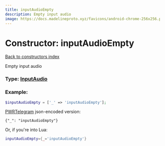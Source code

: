 ```yaml
---
title: inputAudioEmpty
description: Empty input audio
image: https://docs.madelineproto.xyz/favicons/android-chrome-256x256.png
---
```

# Constructor: inputAudioEmpty  
[Back to constructors index](index.md)



Empty input audio




### Type: [InputAudio](../types/InputAudio.md)


### Example:

```php
$inputAudioEmpty = ['_' => 'inputAudioEmpty'];
```  

[PWRTelegram](https://pwrtelegram.xyz) json-encoded version:

```
{"_": "inputAudioEmpty"}
```


Or, if you're into Lua:

```lua
inputAudioEmpty={_='inputAudioEmpty'}

```


